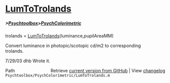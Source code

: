 # [LumToTrolands](LumToTrolands)
##### >[Psychtoolbox](Psychtoolbox)>[PsychColorimetric](PsychColorimetric)

trolands = [LumToTrolands](LumToTrolands)(luminance,pupilAreaMM)  
  
Convert luminance in photopic/scotopic cd/m2 to corresponding  
trolands.  
  
7/29/03  dhb  Wrote it.  




<div class="code_header" style="text-align:right;">
  <span style="float:left;">Path&nbsp;&nbsp;</span> <span class="counter">Retrieve <a href=
  "https://raw.github.com/Psychtoolbox-3/Psychtoolbox-3/beta/Psychtoolbox/PsychColorimetric/LumToTrolands.m">current version from GitHub</a> | View <a href=
  "https://github.com/Psychtoolbox-3/Psychtoolbox-3/commits/beta/Psychtoolbox/PsychColorimetric/LumToTrolands.m">changelog</a></span>
</div>
<div class="code">
  <code>Psychtoolbox/PsychColorimetric/LumToTrolands.m</code>
</div>

